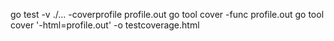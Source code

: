 go test -v ./... -coverprofile profile.out
go tool cover -func profile.out
go tool cover '-html=profile.out' -o testcoverage.html
